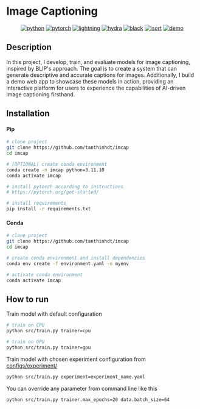 # Image Captioning

<div align="center">

[![python](https://img.shields.io/badge/-Python_3.11-blue?logo=python&logoColor=white)](https://www.python.org/downloads/)
[![pytorch](https://img.shields.io/badge/Torch_2.0+-ee4c2c?logo=pytorch&logoColor=white)](https://pytorch.org/get-started/locally/)
[![lightning](https://img.shields.io/badge/-Lightning_2.0+-792ee5?logo=pytorchlightning&logoColor=white)](https://pytorchlightning.ai/)
[![hydra](https://img.shields.io/badge/Config-Hydra_1.3-89b8cd)](https://hydra.cc/)
[![black](https://img.shields.io/badge/Code%20Style-Black-black.svg?labelColor=gray)](https://black.readthedocs.io/en/stable/)
[![isort](https://img.shields.io/badge/%20imports-isort-%231674b1)](https://pycqa.github.io/isort/)
[![demo](https://img.shields.io/badge/Demo-HuggingFace-F7DF1E)](https://huggingface.co/spaces/tanthinhdt/IMCAP)

</div>

## Description

In this project, I develop, train, and evaluate models for image captioning, inspired by BLIP's approach. The goal is to create a system that can generate descriptive and accurate captions for images. Additionally, I build a demo web app to showcase these models in action, providing an interactive platform for users to experience the capabilities of AI-driven image captioning firsthand.

## Installation

#### Pip

```bash
# clone project
git clone https://github.com/tanthinhdt/imcap
cd imcap

# [OPTIONAL] create conda environment
conda create -n imcap python=3.11.10
conda activate imcap

# install pytorch according to instructions
# https://pytorch.org/get-started/

# install requirements
pip install -r requirements.txt
```

#### Conda

```bash
# clone project
git clone https://github.com/tanthinhdt/imcap
cd imcap

# create conda environment and install dependencies
conda env create -f environment.yaml -n myenv

# activate conda environment
conda activate imcap
```

## How to run

Train model with default configuration

```bash
# train on CPU
python src/train.py trainer=cpu

# train on GPU
python src/train.py trainer=gpu
```

Train model with chosen experiment configuration from [configs/experiment/](configs/experiment/)

```bash
python src/train.py experiment=experiment_name.yaml
```

You can override any parameter from command line like this

```bash
python src/train.py trainer.max_epochs=20 data.batch_size=64
```
